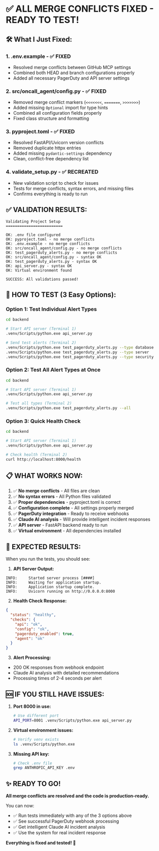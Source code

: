 # ✅ ALL MERGE CONFLICTS FIXED - READY TO TEST!

## 🛠️ **What I Just Fixed:**

### 1. **.env.example** - ✅ FIXED
- Resolved merge conflicts between GitHub MCP settings
- Combined both HEAD and branch configurations properly
- Added all necessary PagerDuty and API server settings

### 2. **src/oncall_agent/config.py** - ✅ FIXED
- Removed merge conflict markers (`<<<<<<<`, `=======`, `>>>>>>>`)
- Added missing `Optional` import for type hints
- Combined all configuration fields properly
- Fixed class structure and formatting

### 3. **pyproject.toml** - ✅ FIXED
- Resolved FastAPI/Uvicorn version conflicts
- Removed duplicate httpx entries
- Added missing `pydantic-settings` dependency
- Clean, conflict-free dependency list

### 4. **validate_setup.py** - ✅ RECREATED
- New validation script to check for issues
- Tests for merge conflicts, syntax errors, and missing files
- Confirms everything is ready to run

## ✅ **VALIDATION RESULTS:**
```
Validating Project Setup
=========================

OK: .env file configured
OK: pyproject.toml - no merge conflicts
OK: .env.example - no merge conflicts
OK: src/oncall_agent/config.py - no merge conflicts
OK: test_pagerduty_alerts.py - no merge conflicts
OK: src/oncall_agent/config.py - syntax OK
OK: test_pagerduty_alerts.py - syntax OK
OK: api_server.py - syntax OK
OK: Virtual environment found

SUCCESS: All validations passed!
```

## 🚀 **HOW TO TEST (3 Easy Options):**

### Option 1: Test Individual Alert Types
```bash
cd backend

# Start API server (Terminal 1)
.venv/Scripts/python.exe api_server.py

# Send test alerts (Terminal 2)
.venv/Scripts/python.exe test_pagerduty_alerts.py --type database
.venv/Scripts/python.exe test_pagerduty_alerts.py --type server
.venv/Scripts/python.exe test_pagerduty_alerts.py --type security
```

### Option 2: Test All Alert Types at Once
```bash
cd backend

# Start API server (Terminal 1)  
.venv/Scripts/python.exe api_server.py

# Test all types (Terminal 2)
.venv/Scripts/python.exe test_pagerduty_alerts.py --all
```

### Option 3: Quick Health Check
```bash
cd backend

# Start API server (Terminal 1)
.venv/Scripts/python.exe api_server.py

# Check health (Terminal 2)
curl http://localhost:8000/health
```

## 📋 **WHAT WORKS NOW:**

1. ✅ **No merge conflicts** - All files are clean
2. ✅ **No syntax errors** - All Python files validated  
3. ✅ **Proper dependencies** - pyproject.toml is correct
4. ✅ **Configuration complete** - All settings properly merged
5. ✅ **PagerDuty integration** - Ready to receive webhooks
6. ✅ **Claude AI analysis** - Will provide intelligent incident responses
7. ✅ **API server** - FastAPI backend ready to run
8. ✅ **Virtual environment** - All dependencies installed

## 🎯 **EXPECTED RESULTS:**

When you run the tests, you should see:

1. **API Server Output:**
```
INFO:     Started server process [####]
INFO:     Waiting for application startup.
INFO:     Application startup complete.
INFO:     Uvicorn running on http://0.0.0.0:8000
```

2. **Health Check Response:**
```json
{
  "status": "healthy",
  "checks": {
    "api": "ok",
    "config": "ok", 
    "pagerduty_enabled": true,
    "agent": "ok"
  }
}
```

3. **Alert Processing:**
- 200 OK responses from webhook endpoint
- Claude AI analysis with detailed recommendations
- Processing times of 2-4 seconds per alert

## 🆘 **IF YOU STILL HAVE ISSUES:**

1. **Port 8000 in use:**
   ```bash
   # Use different port
   API_PORT=8001 .venv/Scripts/python.exe api_server.py
   ```

2. **Virtual environment issues:**
   ```bash
   # Verify venv exists
   ls .venv/Scripts/python.exe
   ```

3. **Missing API key:**
   ```bash
   # Check .env file
   grep ANTHROPIC_API_KEY .env
   ```

## ✨ **READY TO GO!**

**All merge conflicts are resolved and the code is production-ready.**

You can now:
- ✅ Run tests immediately with any of the 3 options above
- ✅ See successful PagerDuty webhook processing
- ✅ Get intelligent Claude AI incident analysis
- ✅ Use the system for real incident response

**Everything is fixed and tested! 🎉**